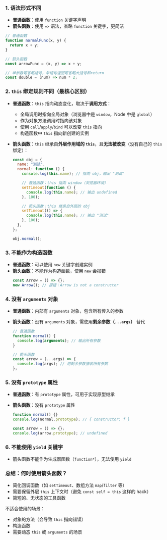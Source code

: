 ### 1. **语法形式不同**

- **普通函数**：使用 `function` 关键字声明
- **箭头函数**：使用 `=>` 语法，省略 `function` 关键字，更简洁

```javascript
// 普通函数
function normalFunc(x, y) {
  return x + y;
}

// 箭头函数
const arrowFunc = (x, y) => x + y;

// 单参数可省略括号，单语句返回可省略大括号和return
const double = (num) => num * 2;
```

### 2. **`this` 绑定规则不同（最核心区别）**

- **普通函数**：`this` 指向动态变化，取决于**调用方式**：

  - 全局调用时指向全局对象（浏览器中是 `window`，Node 中是 `global`）
  - 作为对象方法调用时指向该对象
  - 使用 `call`/`apply`/`bind` 可以改变 `this` 指向
  - 构造函数中 `this` 指向新创建的实例

- **箭头函数**：`this` 继承自**外层作用域的 `this`**，且**无法被改变**（没有自己的 `this` 绑定）：

  ```javascript
  const obj = {
    name: "测试",
    normal: function () {
      console.log(this.name); // 指向 obj，输出 "测试"

      // 普通函数：this 指向 window（浏览器环境）
      setTimeout(function () {
        console.log(this.name); // 输出 undefined
      }, 100);

      // 箭头函数：this 继承自外层的 obj
      setTimeout(() => {
        console.log(this.name); // 输出 "测试"
      }, 100);
    },
  };

  obj.normal();
  ```

### 3. **不能作为构造函数**

- **普通函数**：可以使用 `new` 关键字创建实例
- **箭头函数**：不能作为构造函数，使用 `new` 会报错
  ```javascript
  const Arrow = () => {};
  new Arrow(); // 报错：Arrow is not a constructor
  ```

### 4. **没有 `arguments` 对象**

- **普通函数**：内部有 `arguments` 对象，包含所有传入的参数
- **箭头函数**：没有 `arguments` 对象，需使用**剩余参数（`...args`）** 替代

  ```javascript
  // 普通函数
  function normal() {
    console.log(arguments); // 输出所有参数
  }

  // 箭头函数
  const arrow = (...args) => {
    console.log(args); // 用剩余参数接收所有参数
  };
  ```

### 5. **没有 `prototype` 属性**

- **普通函数**：有 `prototype` 属性，可用于实现原型继承
- **箭头函数**：没有 `prototype` 属性

  ```javascript
  function normal() {}
  console.log(normal.prototype); // { constructor: f }

  const arrow = () => {};
  console.log(arrow.prototype); // undefined
  ```

### 6. **不能使用 `yield` 关键字**

- 箭头函数不能作为生成器函数（`function*`），无法使用 `yield`

### 总结：何时使用箭头函数？

- 简化回调函数（如 `setTimeout`、数组方法 `map`/`filter` 等）
- 需要保留外层 `this` 上下文时（避免 `const self = this` 这样的 hack）
- 简短的、无状态的工具函数

不适合使用的场景：

- 对象的方法（会导致 `this` 指向错误）
- 构造函数
- 需要动态 `this` 或 `arguments` 的场景
